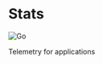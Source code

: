 # Stats

![Go](https://github.com/Xivolkar/Stats/workflows/Go/badge.svg?branch=master)

Telemetry for applications
